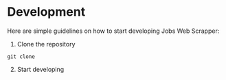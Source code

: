 # Development

Here are simple guidelines on how to start developing Jobs Web Scrapper:

1. Clone the repository

```console
git clone  
```

2. Start developing
